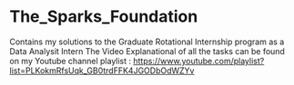 # The_Sparks_Foundation
Contains my solutions to the Graduate Rotational Internship program as a Data Analysit Intern
The Video Explanational of all the tasks can be found on my Youtube channel playlist : https://www.youtube.com/playlist?list=PLKokmRfsUqk_GB0trdFFK4JGODbOdWZYv
